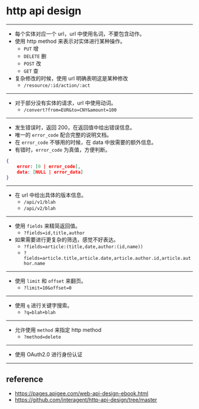 # http api design

---

+ 每个实体对应一个 url，url 中使用名词，不要包含动作。
+ 使用 http method 来表示对实体进行某种操作。
    - `PUT` 增
    - `DELETE` 删
    - `POST` 改
    - `GET` 查
+ 复杂修改的时候，使用 url 明确表明这是某种修改
    - `/resource/:id/action/:act`

---

+ 对于部分没有实体的请求，url 中使用动词。
    - `/convert?from=EUR&to=CNY&amount=100`

---

+ 发生错误时，返回 200，在返回值中给出错误信息。
+ 唯一的 `error_code` 配合完整的说明文档。
+ 在 `error_code` 不够用的时候，在 data 中放需要的额外信息。
+ 有错时，`error_code` 为真值，方便判断。

```json
{
    error: [0 | error_code],
    data: [NULL | error_data]
}
```

---

+ 在 url 中给出具体的版本信息。
    - `/api/v1/blah`
    - `/api/v2/blah`

---

+ 使用 `fields` 来精简返回值。
    - `?fields=id,title,author`
+ 如果需要进行更复杂的筛选，感觉不好表达。
    - `?fields=article:(title,date,author:(id,name))`
    - `?fields=article.title,article.date,article.author.id,article.author.name`

---

+ 使用 `limit` 和 `offset` 来翻页。
    - `?limit=10&offset=0`

---

+ 使用 `q` 进行关键字搜索。
    - `?q=blah+blah`

---

+ 允许使用 `method` 来指定 http method
    - `?method=delete`

---

+ 使用 OAuth2.0 进行身份认证

---

## reference

+ https://pages.apigee.com/web-api-design-ebook.html
+ https://github.com/interagent/http-api-design/tree/master
